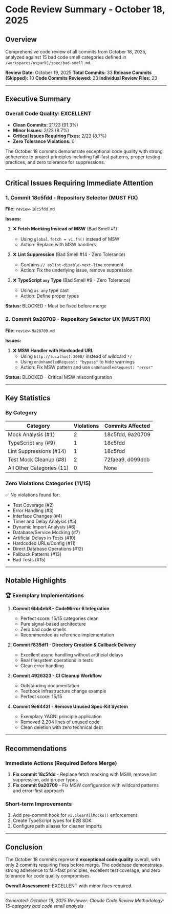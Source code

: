 # Code Review Summary - October 18, 2025

## Overview

Comprehensive code review of all commits from October 18, 2025, analyzed against 15 bad code smell categories defined in `/workspaces/uspark1/spec/bad-smell.md`.

**Review Date:** October 19, 2025
**Total Commits:** 33
**Release Commits (Skipped):** 10
**Code Commits Reviewed:** 23
**Individual Review Files:** 23

---

## Executive Summary

### Overall Code Quality: EXCELLENT

- **Clean Commits:** 21/23 (91.3%)
- **Minor Issues:** 2/23 (8.7%)
- **Critical Issues Requiring Fixes:** 2/23 (8.7%)
- **Zero Tolerance Violations:** 0

The October 18 commits demonstrate exceptional code quality with strong adherence to project principles including fail-fast patterns, proper testing practices, and zero tolerance for suppressions.

---

## Critical Issues Requiring Immediate Attention

### 1. Commit 18c5fdd - Repository Selector (MUST FIX)
**File:** `review-18c5fdd.md`

**Issues:**
1. ❌ **Fetch Mocking Instead of MSW** (Bad Smell #1)
   - Using `global.fetch = vi.fn()` instead of MSW
   - Action: Replace with MSW handlers

2. ❌ **Lint Suppression** (Bad Smell #14 - Zero Tolerance)
   - Contains `// eslint-disable-next-line` comment
   - Action: Fix the underlying issue, remove suppression

3. ❌ **TypeScript `any` Type** (Bad Smell #9 - Zero Tolerance)
   - Using `as any` type cast
   - Action: Define proper types

**Status:** BLOCKED - Must be fixed before merge

### 2. Commit 9a20709 - Repository Selector UX (MUST FIX)
**File:** `review-9a20709.md`

**Issues:**
1. ❌ **MSW Handler with Hardcoded URL**
   - Using `http://localhost:3000/` instead of wildcard `*/`
   - Using `onUnhandledRequest: "bypass"` to hide warnings
   - Action: Fix MSW pattern and use `onUnhandledRequest: "error"`

**Status:** BLOCKED - Critical MSW misconfiguration

---

## Key Statistics

### By Category

| Category | Violations | Commits Affected |
|----------|------------|------------------|
| Mock Analysis (#1) | 2 | 18c5fdd, 9a20709 |
| TypeScript `any` (#9) | 1 | 18c5fdd |
| Lint Suppressions (#14) | 1 | 18c5fdd |
| Test Mock Cleanup (#8) | 2 | 72faea9, d099dcb |
| All Other Categories (11) | 0 | None |

### Zero Violations Categories (11/15)

✅ No violations found for:
- Test Coverage (#2)
- Error Handling (#3)
- Interface Changes (#4)
- Timer and Delay Analysis (#5)
- Dynamic Import Analysis (#6)
- Database/Service Mocking (#7)
- Artificial Delays in Tests (#10)
- Hardcoded URLs/Config (#11)
- Direct Database Operations (#12)
- Fallback Patterns (#13)
- Bad Tests (#15)

---

## Notable Highlights

### 🏆 Exemplary Implementations

1. **Commit 6bb4eb8 - CodeMirror 6 Integration**
   - Perfect score: 15/15 categories clean
   - Pure signal-based architecture
   - Zero bad code smells
   - Recommended as reference implementation

2. **Commit f835df1 - Directory Creation & Callback Delivery**
   - Excellent async handling without artificial delays
   - Real filesystem operations in tests
   - Clean error handling

3. **Commit 4926323 - CI Cleanup Workflow**
   - Outstanding documentation
   - Textbook infrastructure change example
   - Perfect score: 15/15

4. **Commit 9e6442f - Remove Unused Spec-Kit System**
   - Exemplary YAGNI principle application
   - Removed 2,204 lines of unused code
   - Clean deletion with zero technical debt

---

## Recommendations

### Immediate Actions (Required Before Merge)

1. **Fix commit 18c5fdd** - Replace fetch mocking with MSW, remove lint suppression, add proper types
2. **Fix commit 9a20709** - Fix MSW configuration with wildcard patterns and error-first approach

### Short-term Improvements

1. Add pre-commit hook for `vi.clearAllMocks()` enforcement
2. Create TypeScript types for E2B SDK
3. Configure path aliases for cleaner imports

---

## Conclusion

The October 18 commits represent **exceptional code quality** overall, with only 2 commits requiring fixes before merge. The codebase demonstrates strong adherence to fail-fast principles, excellent test coverage, and zero tolerance for code quality compromises.

**Overall Assessment:** EXCELLENT with minor fixes required.

---

*Generated: October 19, 2025*
*Reviewer: Claude Code*
*Review Methodology: 15-category bad code smell analysis*
